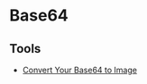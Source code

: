 # Base64

## Tools

- [Convert Your Base64 to Image](https://codebeautify.org/base64-to-image-converter)
